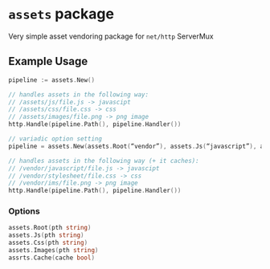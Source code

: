 `assets` package
===============


Very simple asset vendoring package for `net/http` ServerMux

## Example Usage

```go
pipeline := assets.New()

// handles assets in the following way:
// /assets/js/file.js -> javascipt
// /assets/css/file.css -> css
// /assets/images/file.png -> png image
http.Handle(pipeline.Path(), pipeline.Handler())

// variadic option setting
pipeline = assets.New(assets.Root(“vendor”), assets.Js(“javascript”), assets.Css(“stylesheet”), assets.Images(“ims”), assets.Cache(true))

// handles assets in the following way (+ it caches):
// /vendor/javascript/file.js -> javascipt
// /vendor/stylesheet/file.css -> css
// /vendor/ims/file.png -> png image
http.Handle(pipeline.Path(), pipeline.Handler())
```

### Options

```go
assets.Root(pth string)
assets.Js(pth string)
assets.Css(pth string)
assets.Images(pth string)
assrts.Cache(cache bool)
```
